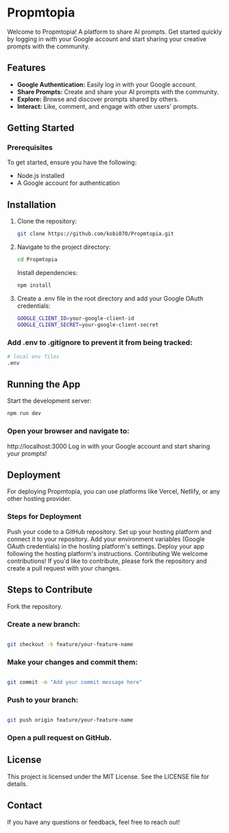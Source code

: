 # Propmtopia

Welcome to Propmtopia! A platform to share AI prompts. Get started quickly by logging in with your Google account and start sharing your creative prompts with the community.

## Features

- **Google Authentication:** Easily log in with your Google account.
- **Share Prompts:** Create and share your AI prompts with the community.
- **Explore:** Browse and discover prompts shared by others.
- **Interact:** Like, comment, and engage with other users' prompts.

## Getting Started

### Prerequisites

To get started, ensure you have the following:

- Node.js installed
- A Google account for authentication

## Installation

1. Clone the repository:

   ```bash
   git clone https://github.com/kobi070/Propmtopia.git
   ```
2. Navigate to the project directory:

     ```bash
   cd Propmtopia
   ```
   Install dependencies:

     ```bash
   npm install
   ```
3. Create a .env file in the root directory and add your Google OAuth credentials:

      ```bash
      GOOGLE_CLIENT_ID=your-google-client-id
      GOOGLE_CLIENT_SECRET=your-google-client-secret
      ```

### Add .env to .gitignore to prevent it from being tracked:
```bash
# local env files
.env
```

## Running the App
Start the development server:

```bash
npm run dev
```
### Open your browser and navigate to:

http://localhost:3000
Log in with your Google account and start sharing your prompts!

## Deployment
For deploying Propmtopia, you can use platforms like Vercel, Netlify, or any other hosting provider.

### Steps for Deployment
Push your code to a GitHub repository.
Set up your hosting platform and connect it to your repository.
Add your environment variables (Google OAuth credentials) in the hosting platform's settings.
Deploy your app following the hosting platform's instructions.
Contributing
We welcome contributions! If you'd like to contribute, please fork the repository and create a pull request with your changes.

## Steps to Contribute
Fork the repository.

### Create a new branch:

```bash

git checkout -b feature/your-feature-name
```
### Make your changes and commit them:

```bash

git commit -m "Add your commit message here"
```
### Push to your branch:

```bash

git push origin feature/your-feature-name
```
### Open a pull request on GitHub.

## License
This project is licensed under the MIT License. See the LICENSE file for details.

## Contact
If you have any questions or feedback, feel free to reach out!







